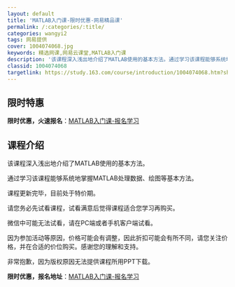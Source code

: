 ```yaml
---
layout: default
title: 'MATLAB入门课-限时优惠-网易精品课'
permalink: /:categories/:title/
categories: wangyi2
tags: 网易提供
cover: 1004074068.jpg
keywords: 精选网课,网易云课堂,MATLAB入门课
description: '该课程深入浅出地介绍了MATLAB使用的基本方法。通过学习该课程能够系统地掌握MATLAB处理数据、绘图等基本方法。课程'
classid: 1004074068
targetlink: https://study.163.com/course/introduction/1004074068.htm?share=1&shareId=1025206652&utm_campaign=share&utm_medium=iphoneShare&utm_source=&utm_u=1025206652
---
```


## 限时特惠

**限时优惠，火速报名**：[MATLAB入门课-报名学习](https://study.163.com/course/introduction/1004074068.htm?share=1&shareId=1025206652&utm_campaign=share&utm_medium=iphoneShare&utm_source=&utm_u=1025206652)

## 课程介绍

该课程深入浅出地介绍了MATLAB使用的基本方法。

通过学习该课程能够系统地掌握MATLAB处理数据、绘图等基本方法。

课程更新完毕，目前处于特价期。

请您务必先试看课程，试看满意后觉得课程适合您学习再购买。

微信中可能无法试看，请在PC端或者手机客户端试看。

因为参加活动等原因，价格可能会有调整，因此折扣可能会有所不同，请您关注价格，并在合适的价位购买。感谢您的理解和支持。

非常抱歉，因为版权原因无法提供课程所用PPT下载。

**限时优惠，报名地址**：[MATLAB入门课-报名学习](https://study.163.com/course/introduction/1004074068.htm?share=1&shareId=1025206652&utm_campaign=share&utm_medium=iphoneShare&utm_source=&utm_u=1025206652)


